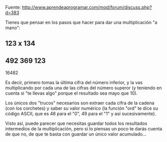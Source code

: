 Fuente: http://www.aprendeaprogramar.com/mod/forum/discuss.php?d=383

Tienes que pensar en los pasos que hacer para dar una multiplicación "a mano":

 123
x 134
------
 492
369
123
------
16482

Es decir, primero tomas la última cifra del número inferior, y la vas multiplicando por cada una de las cifras del número superor (y teniendo en cuenta si "te llevas algo" porque el resultado sea mayo que 10).

Los únicos dos "trucos" necesarios son extraer cada cifra de la cadena (con los corchetes) y saber su valor numérico (la función "ord" te dice su código ASCII, que es 48 para el "0", 49 para el "1" y así sucesivamente).

Visto así, puede parecer que necesitas guardar todos los resultados intermedios de la multiplicación, pero si lo piensas un poco te darás cuenta de que no, de que te basta con guardar un único valor acumulado...